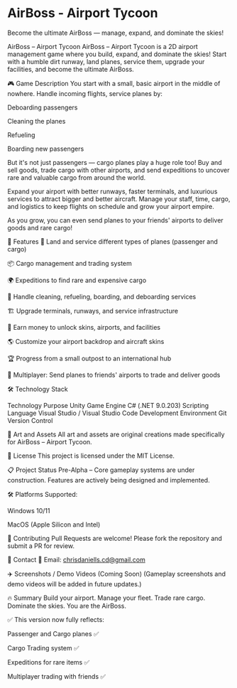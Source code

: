 # AirBoss - Airport Tycoon
Become the ultimate AirBoss — manage, expand, and dominate the skies!

AirBoss – Airport Tycoon
AirBoss – Airport Tycoon is a 2D airport management game where you build, expand, and dominate the skies!
Start with a humble dirt runway, land planes, service them, upgrade your facilities, and become the ultimate AirBoss.

🎮 Game Description
You start with a small, basic airport in the middle of nowhere.
Handle incoming flights, service planes by:

Deboarding passengers

Cleaning the planes

Refueling

Boarding new passengers

But it's not just passengers — cargo planes play a huge role too!
Buy and sell goods, trade cargo with other airports, and send expeditions to uncover rare and valuable cargo from around the world.

Expand your airport with better runways, faster terminals, and luxurious services to attract bigger and better aircraft.
Manage your staff, time, cargo, and logistics to keep flights on schedule and grow your airport empire.

As you grow, you can even send planes to your friends' airports to deliver goods and rare cargo!

🚀 Features
🛬 Land and service different types of planes (passenger and cargo)

📦 Cargo management and trading system

🌍 Expeditions to find rare and expensive cargo

🧹 Handle cleaning, refueling, boarding, and deboarding services

🏗️ Upgrade terminals, runways, and service infrastructure

💸 Earn money to unlock skins, airports, and facilities

🌎 Customize your airport backdrop and aircraft skins

🏆 Progress from a small outpost to an international hub

🤝 Multiplayer: Send planes to friends' airports to trade and deliver goods

🛠️ Technology Stack

Technology	Purpose
Unity	Game Engine
C# (.NET 9.0.203)	Scripting Language
Visual Studio / Visual Studio Code	Development Environment
Git	Version Control

🎨 Art and Assets
All art and assets are original creations made specifically for AirBoss – Airport Tycoon.

📜 License
This project is licensed under the MIT License.

📋 Project Status
Pre-Alpha – Core gameplay systems are under construction.
Features are actively being designed and implemented.

🛠️ Platforms Supported:

Windows 10/11

MacOS (Apple Silicon and Intel)

🤝 Contributing
Pull Requests are welcome!
Please fork the repository and submit a PR for review.

📢 Contact
📧 Email: chrisdaniells.cd@gmail.com

✈️ Screenshots / Demo Videos (Coming Soon)
(Gameplay screenshots and demo videos will be added in future updates.)

🔥 Summary
Build your airport.
Manage your fleet.
Trade rare cargo.
Dominate the skies.
You are the AirBoss.

✅ This version now fully reflects:

Passenger and Cargo planes ✅

Cargo Trading system ✅

Expeditions for rare items ✅

Multiplayer trading with friends ✅